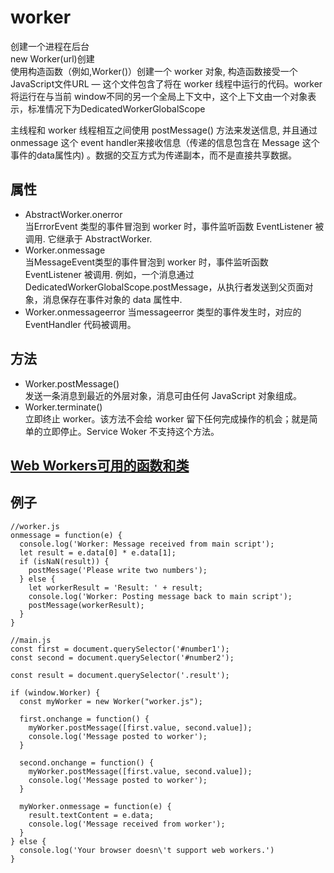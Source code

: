 # worker
创建一个进程在后台  
new Worker(url)创建  
使用构造函数（例如,Worker()）创建一个 worker 对象, 构造函数接受一个 JavaScript文件URL — 这个文件包含了将在 worker 线程中运行的代码。worker 将运行在与当前 window不同的另一个全局上下文中，这个上下文由一个对象表示，标准情况下为DedicatedWorkerGlobalScope

主线程和 worker 线程相互之间使用 postMessage() 方法来发送信息, 并且通过 onmessage 这个 event handler来接收信息（传递的信息包含在 Message 这个事件的data属性内) 。数据的交互方式为传递副本，而不是直接共享数据。

## 属性
- AbstractWorker.onerror  
当ErrorEvent 类型的事件冒泡到 worker 时，事件监听函数 EventListener 被调用. 它继承于 AbstractWorker.
- Worker.onmessage  
当MessageEvent类型的事件冒泡到 worker 时，事件监听函数 EventListener 被调用.  例如，一个消息通过 DedicatedWorkerGlobalScope.postMessage，从执行者发送到父页面对象，消息保存在事件对象的 data 属性中.
- Worker.onmessageerror
当messageerror 类型的事件发生时，对应的EventHandler 代码被调用。

## 方法
- Worker.postMessage()  
发送一条消息到最近的外层对象，消息可由任何 JavaScript 对象组成。
- Worker.terminate()  
立即终止 worker。该方法不会给 worker 留下任何完成操作的机会；就是简单的立即停止。Service Woker 不支持这个方法。

## [Web Workers可用的函数和类](https://developer.mozilla.org/en-US/docs/Web/API/Web_Workers_API/Functions_and_classes_available_to_workers)

## 例子
```
//worker.js
onmessage = function(e) {
  console.log('Worker: Message received from main script');
  let result = e.data[0] * e.data[1];
  if (isNaN(result)) {
    postMessage('Please write two numbers');
  } else {
    let workerResult = 'Result: ' + result;
    console.log('Worker: Posting message back to main script');
    postMessage(workerResult);
  }
}
```
```
//main.js
const first = document.querySelector('#number1');
const second = document.querySelector('#number2');

const result = document.querySelector('.result');

if (window.Worker) {
  const myWorker = new Worker("worker.js");

  first.onchange = function() {
    myWorker.postMessage([first.value, second.value]);
    console.log('Message posted to worker');
  }

  second.onchange = function() {
    myWorker.postMessage([first.value, second.value]);
    console.log('Message posted to worker');
  }

  myWorker.onmessage = function(e) {
    result.textContent = e.data;
    console.log('Message received from worker');
  }
} else {
  console.log('Your browser doesn\'t support web workers.')
}
```